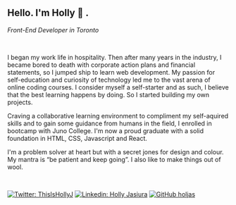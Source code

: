 <h2> Hello. I'm Holly 👋 .</h2>

<p><em>Front-End Developer in Toronto</em></p>
<br/>
<p>I began my work life in hospitality. Then after many years in the industry, I became bored to death with corporate action plans and financial statements, so I jumped ship to learn web development. My passion for self-education and curiosity of technology led me to the vast arena of online coding courses. I consider myself a self-starter and as such, I believe that the best learning happens by doing. So I started building my own projects.</p>
<p>Craving a collaborative learning environment to compliment my self-aquired skills and to gain some guidance from humans in the field, I enrolled in bootcamp with Juno College. I'm now a proud graduate with a solid foundation in HTML, CSS, Javascript and React.</p>
<p>I'm a problem solver at heart but with a secret jones for design and colour. My mantra is “be patient and keep going”. I also like to make things out of wool. 
</p>
<br/>

[![Twitter: ThisIsHollyJ](https://img.shields.io/twitter/follow/ThisIsHollyJ?style=social)](https://twitter.com/ThisIsHollyJ)
[![Linkedin: Holly Jasiura](https://img.shields.io/badge/-hollyjasiura-blue?style=flat-square&logo=Linkedin&logoColor=white&link=https://www.linkedin.com/in/hollyjasiura/)](https://www.linkedin.com/in/hollyjasiura/)
[![GitHub holjas](https://img.shields.io/github/followers/holjas?label=follow&style=social)](https://github.com/holjas)
